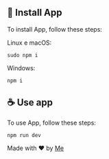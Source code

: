 ## 🚀 Install App

To install App, follow these steps:

Linux e macOS:

```
sudo npm i
```

Windows:

```
npm i
```

## ☕ Use app

To use App, follow these steps:

```
npm run dev
```

Made with ♥️ by <a href="https://www.github.com/" target="_blank">Me</a>
